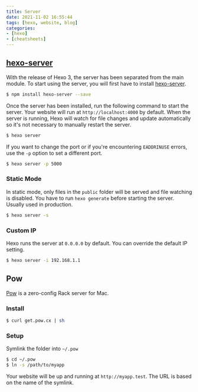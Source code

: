 ```yaml
---
title: Server
date: 2021-11-02 16:55:44
tags: [hexo, website, blog]
categories:
- [hexo]
- [cheatsheets]
---
```

## [hexo-server]

With the release of Hexo 3, the server has been separated from the main module. To start using the server, you will first have to install [hexo-server].

``` bash
$ npm install hexo-server --save
```

Once the server has been installed, run the following command to start the server. Your website will run at `http://localhost:4000` by default. When the server is running, Hexo will watch for file changes and update automatically so it's not necessary to manually restart the server.

``` bash
$ hexo server
```

If you want to change the port or if you're encountering `EADDRINUSE` errors, use the `-p` option to set a different port.

``` bash
$ hexo server -p 5000
```

### Static Mode

In static mode, only files in the `public` folder will be served and file watching is disabled. You have to run `hexo generate` before starting the server. Usually used in production.

``` bash
$ hexo server -s
```

### Custom IP

Hexo runs the server at `0.0.0.0` by default. You can override the default IP setting.

``` bash
$ hexo server -i 192.168.1.1
```

## Pow

[Pow] is a zero-config Rack server for Mac.

### Install

``` bash
$ curl get.pow.cx | sh
```

### Setup

Symlink the folder into `~/.pow`

``` bash
$ cd ~/.pow
$ ln -s /path/to/myapp
```

Your website will be up and running at `http://myapp.test`. The URL is based on the name of the symlink.

[hexo-server]: https://github.com/hexojs/hexo-server
[Pow]: http://pow.cx/
